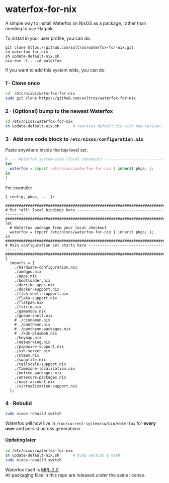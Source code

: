 # waterfox-for-nix
A simple way to install Waterfox on NixOS as a package, rather than needing to use Flatpak.


To install in your user profile, you can do:
```
git clone https://github.com/soltros/waterfox-for-nix.git
cd waterfox-for-nix
sh update-default-nix.sh
nix-env -f . -iA waterfox
```
If you want to add this system wide, you can do:

### 1 · Clone once

```bash
cd  /etc/nixos/waterfox-for-nix
sudo git clone https://github.com/soltros/waterfox-for-nix 
```

### 2 · (Optional) bump to the newest Waterfox

```bash
cd /etc/nixos/waterfox-for-nix
sh update-default-nix.sh      # rewrites default.nix with new version + hash
```

### 3 · Add **one** code block to `/etc/nixos/configuration.nix`

Paste anywhere inside the top‑level set:

```nix
# --- Waterfox system-wide (local checkout) ---------------------------------
let
  waterfox = import /etc/nixos/waterfox-for-nix { inherit pkgs; };
in
{
```

For example: 
```
{ config, pkgs, ... }:

##############################################################################
# Put *all* local bindings here ----------------------------------------------
##############################################################################
let
  # Waterfox package from your local checkout
  waterfox = import /etc/nixos/waterfox-for-nix { inherit pkgs; };
in
##############################################################################
# Main configuration set starts here -----------------------------------------
##############################################################################
{
  imports = [
    ./hardware-configuration.nix
    ./amdgpu.nix
    ./apps.nix
    ./bootloader.nix
    ./derriks-apps.nix
    ./docker-support.nix
    ./fish-shell-support.nix
    ./flake-support.nix
    ./flatpak.nix
    ./fstrim.nix
    ./gamemode.nix
    ./gnome-shell.nix
    # ./cinnamon.nix
    # ./pantheon.nix
    # ./pantheon-packages.nix
    # ./kde-plasma6.nix
    ./keymap.nix
    ./networking.nix
    ./pipewire-support.nix
    ./ssh-server.nix
    ./steam.nix
    ./swapfile.nix
    ./tailscale-support.nix
    ./timezone-localization.nix
    ./unfree-packages.nix
    ./unsecure-packages.nix
    ./user-account.nix
    ./virtualization-support.nix
  ];
```
### 4 · Rebuild

```bash
sudo nixos-rebuild switch
```

Waterfox will now live in `/run/current-system/sw/bin/waterfox` for **every
user** and persist across generations.

#### Updating later

```bash
cd /etc/nixos/waterfox-for-nix
sh update-default-nix.sh      # bump version & hash
sudo nixos-rebuild switch
```

Waterfox itself is [MPL‑2.0](https://www.mozilla.org/MPL/2.0/).  
All packaging files in this repo are released under the same license.  
